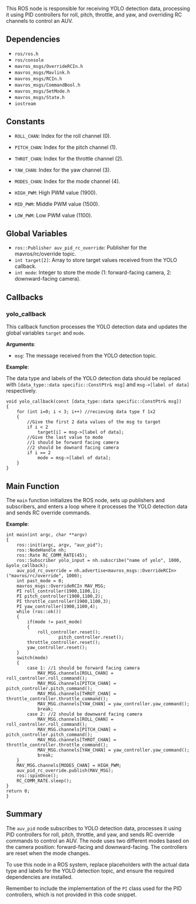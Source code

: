 This ROS node is responsible for receiving YOLO detection data, processing it using PID controllers for roll, pitch, throttle, and yaw, and overriding RC channels to control an AUV.

## Dependencies

-   `ros/ros.h`
-   `ros/console`
-   `mavros_msgs/OverrideRCIn.h`
-   `mavros_msgs/Mavlink.h`
-   `mavros_msgs/RCIn.h`
-   `mavros_msgs/CommandBool.h`
-   `mavros_msgs/SetMode.h`
-   `mavros_msgs/State.h`
-   `iostream`

## Constants

-   `ROLL_CHAN`: Index for the roll channel (0).
    
-   `PITCH_CHAN`: Index for the pitch channel (1).
    
-   `THROT_CHAN`: Index for the throttle channel (2).
    
-   `YAW_CHAN`: Index for the yaw channel (3).
    
-   `MODES_CHAN`: Index for the mode channel (4).
    
-   `HIGH_PWM`: High PWM value (1900).
    
-   `MID_PWM`: Middle PWM value (1500).
    
-   `LOW_PWM`: Low PWM value (1100).
    

## Global Variables

-   `ros::Publisher auv_pid_rc_override`: Publisher for the mavros/rc/override topic.
-   `int target[2]`: Array to store target values received from the YOLO callback.
-   `int mode`: Integer to store the mode (1: forward-facing camera, 2: downward-facing camera).

## Callbacks

### yolo_callback

This callback function processes the YOLO detection data and updates the global variables `target` and `mode`.

**Arguments**:

-   `msg`: The message received from the YOLO detection topic.

**Example**:

The data type and labels of the YOLO detection data should be replaced with `[data_type::data specific::ConstPtr& msg]` and `msg->[label of data]` respectively.
```
void yolo_callback(const [data_type::data specific::ConstPtr& msg])
{
    for (int i=0; i < 3; i++) //recieving data type f 1x2
    {	
        //Give the first 2 data values of the msg to target
        if i < 2
            target[i] = msg->[label of data];
        //Give the last value to mode
        //1 should be forward facing camera
        //2 should be downard facing camera
        if i == 2
            mode = msg->[label of data];
    }
}
```

## Main Function

The `main` function initializes the ROS node, sets up publishers and subscribers, and enters a loop where it processes the YOLO detection data and sends RC override commands.

**Example**:
```
int main(int argc, char **argv)
{
    ros::init(argc, argv, "auv_pid");
    ros::NodeHandle nh;
    ros::Rate RC_COMM_RATE(45);
    ros::Subscriber yolo_input = nh.subscribe("name of yolo", 1000, &yolo_callback);
    auv_pid_rc_override = nh.advertise<mavros_msgs::OverrideRCIn>("mavros/rc/override", 1000);
    int past_mode = 0;
    mavros_msgs::OverrideRCIn MAV_MSG;
    PI roll_controller(1900,1100,1);
    PI pitch_controller(1900,1100,2);
    PI throttle_controller(1900,1100,3);
    PI yaw_controller(1900,1100,4);
    while (ros::ok())
    {
        if(mode != past_mode)
        {
            roll_controller.reset();
                    pitch_controller.reset();
        throttle_controller.reset();
        yaw_controller.reset();
    }
    switch(mode)
    {
        case 1: //1 should be forward facing camera 
            MAV_MSG.channels[ROLL_CHAN] = roll_controller.roll_command();
            MAV_MSG.channels[PITCH_CHAN] = pitch_controller.pitch_command();							
            MAV_MSG.channels[THROT_CHAN] = throttle_controller.throttle_command();
            MAV_MSG.channels[YAW_CHAN] = yaw_controller.yaw_command();
            break;
        case 2: //2 should be downward facing camera
            MAV_MSG.channels[ROLL_CHAN] = roll_controller.roll_command();
            MAV_MSG.channels[PITCH_CHAN] = pitch_controller.pitch_command();							
            MAV_MSG.channels[THROT_CHAN] = throttle_controller.throttle_command();
            MAV_MSG.channels[YAW_CHAN] = yaw_controller.yaw_command();
            break;
    }
    MAV_MSG.channels[MODES_CHAN] = HIGH_PWM;
    auv_pid_rc_override.publish(MAV_MSG);
    ros::spinOnce();
    RC_COMM_RATE.sleep();      
}
return 0;
}
```


## Summary

The `auv_pid` node subscribes to YOLO detection data, processes it using PID controllers for roll, pitch, throttle, and yaw, and sends RC override commands to control an AUV. The node uses two different modes based on the camera position: forward-facing and downward-facing. The controllers are reset when the mode changes.

To use this node in a ROS system, replace placeholders with the actual data type and labels for the YOLO detection topic, and ensure the required dependencies are installed.

Remember to include the implementation of the `PI` class used for the PID controllers, which is not provided in this code snippet.
